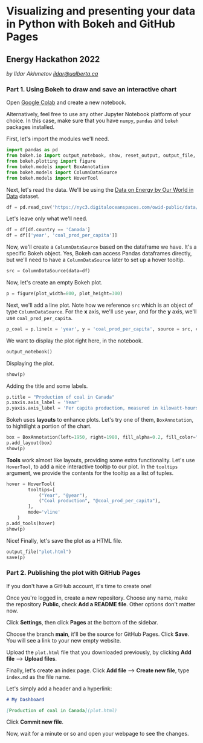 # Visualizing and presenting your data in Python with Bokeh and GitHub Pages

## Energy Hackathon 2022

*by Ildar Akhmetov <ildar@ualberta.ca>*

### Part 1. Using Bokeh to draw and save an interactive chart

Open [Google Colab](https://colab.research.google.com/) and create a new notebook.

Alternatively, feel free to use any other Jupyter Notebook platform of your choice. In this case, make sure that you have `numpy`, `pandas` and `bokeh` packages installed.

First, let's import the modules we'll need.

```python
import pandas as pd
from bokeh.io import output_notebook, show, reset_output, output_file, save
from bokeh.plotting import figure
from bokeh.models import BoxAnnotation
from bokeh.models import ColumnDataSource
from bokeh.models import HoverTool
```

Next, let's read the data. We'll be using the [Data on Energy by Our World in Data](https://github.com/owid/energy-data) dataset.

```python
df = pd.read_csv('https://nyc3.digitaloceanspaces.com/owid-public/data/energy/owid-energy-data.csv')
```

Let's leave only what we'll need.

```python
df = df[df.country == 'Canada']
df = df[['year', 'coal_prod_per_capita']]
```

Now, we'll create a `ColumnDataSource` based on the dataframe we have. It's a specific Bokeh object. Yes, Bokeh can access Pandas dataframes directly, but we'll need to have a `ColumnDataSource` later to set up a hover tooltip.

```python
src = ColumnDataSource(data=df)
```

Now, let's create an empty Bokeh plot.

```python
p = figure(plot_width=800, plot_height=300)
```

Next, we'll add a line plot. Note how we reference `src` which is an object of type `ColumnDataSource`. For the **x** axis, we'll use `year`, and for the **y** axis, we'll use `coal_prod_per_capita`.

```python
p_coal = p.line(x = 'year', y = 'coal_prod_per_capita', source = src, color = 'red', line_width = 6)
```

We want to display the plot right here, in the notebook.

```python
output_notebook()
```

Displaying the plot.

```python
show(p)
```

Adding the title and some labels.

```python
p.title = "Production of coal in Canada"
p.xaxis.axis_label = 'Year'
p.yaxis.axis_label = 'Per capita production, measured in kilowatt-hours'
```

Bokeh uses **layouts** to enhance plots. Let's try one of them, `BoxAnnotation`, to hightlight a portion of the chart.

```python
box = BoxAnnotation(left=1950, right=1980, fill_alpha=0.2, fill_color="#F0E442")
p.add_layout(box)
show(p)
```

**Tools** work almost like layouts, providing some extra functionality. Let's use `HoverTool`, to add a nice interactive tooltip to our plot. In the `tooltips` argument, we provide the contents for the tooltip as a list of tuples. 

```python
hover = HoverTool(
        tooltips=[
            ("Year", "@year"),   
            ("Coal production", "@coal_prod_per_capita"),
        ],
        mode='vline'
    )
p.add_tools(hover)
show(p)
```

Nice! Finally, let's save the plot as a HTML file.

```python
output_file("plot.html")
save(p)
```

### Part 2. Publishing the plot with GitHub Pages

If you don't have a GitHub account, it's time to create one!

Once you're logged in, create a new repository. Choose any name, make the repository **Public**, check **Add a README file**. Other options don't matter now.

Click **Settings**, then click **Pages** at the bottom of the sidebar. 

Choose the branch **main**, it'll be the source for GitHub Pages. Click **Save**. You will see a link to your new empty website.

Upload the `plot.html` file that you downloaded previously, by clicking **Add file** --> **Upload files**. 

Finally, let's create an index page. Click **Add file** --> **Create new file**, type `index.md` as the file name.

Let's simply add a header and a hyperlink:

```markdown
# My Dashboard

[Production of coal in Canada](plot.html)
```

Click **Commit new file**.

Now, wait for a minute or so and open your webpage to see the changes.
